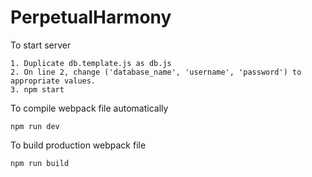 # PerpetualHarmony

To start server
```
1. Duplicate db.template.js as db.js
2. On line 2, change ('database_name', 'username', 'password') to appropriate values.
3. npm start
```

To compile webpack file automatically 
```
npm run dev
```

To build production webpack file
```
npm run build
```